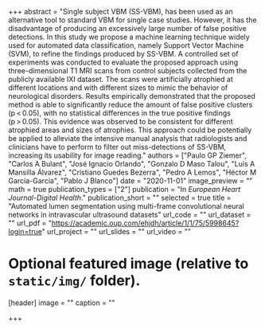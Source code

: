 +++
abstract = "Single subject VBM (SS-VBM), has been used as an alternative tool to standard VBM for single case studies. However, it has the disadvantage of producing an excessively large number of false positive detections. In this study we propose a machine learning technique widely used for automated data classification, namely Support Vector Machine (SVM), to refine the findings produced by SS-VBM. A controlled set of experiments was conducted to evaluate the proposed approach using three-dimensional T1 MRI scans from control subjects collected from the publicly available IXI dataset. The scans were artificially atrophied at different locations and with different sizes to mimic the behavior of neurological disorders. Results empirically demonstrated that the proposed method is able to significantly reduce the amount of false positive clusters (p < 0.05), with no statistical differences in the true positive findings (p > 0.05). This evidence was observed to be consistent for different atrophied areas and sizes of atrophies. This approach could be potentially be applied to alleviate the intensive manual analysis that radiologists and clinicians have to perform to filter out miss-detections of SS-VBM, increasing its usability for image reading."
authors = ["Paulo GP Ziemer", "Carlos A Bulant", "José Ignacio Orlando", "Gonzalo D Maso Talou", "Luis A Mansilla Álvarez", "Cristiano Guedes Bezerra", "Pedro A Lemos", "Héctor M García-García", "Pablo J Blanco"]
date = "2020-11-01"
image_preview = ""
math = true
publication_types = ["2"]
publication = "In *European Heart Journal-Digital Health*."
publication_short = ""
selected = true
title = "Automated lumen segmentation using multi-frame convolutional neural networks in intravascular ultrasound datasets"
url_code = ""
url_dataset = ""
url_pdf = "https://academic.oup.com/ehjdh/article/1/1/75/5998645?login=true"
url_project = ""
url_slides = ""
url_video = ""

# Optional featured image (relative to `static/img/` folder).
[header]
image = ""
caption = ""


+++
